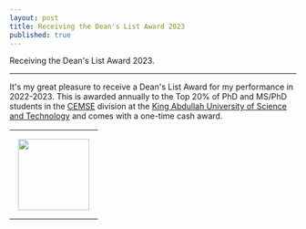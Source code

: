 ```yaml
---
layout: post
title: Receiving the Dean's List Award 2023
published: true
---
```


Receiving the Dean's List Award 2023.

---

It's my great pleasure to receive a Dean's List Award for my performance in 2022-2023.
This is awarded annually to the Top 20% of PhD and MS/PhD students in the [CEMSE](https://cemse.kaust.edu.sa) division at the [King Abdullah University of Science and Technology](https://kaust.edu.sa/en/) and comes with a one-time cash award.

<center>
<table>
<tr>
<td style="padding: 15px"> <img height="125px" src="https://burlachenkok.github.io/materials/KAUST-logo.svg"/> </td>
</tr>
</table>
